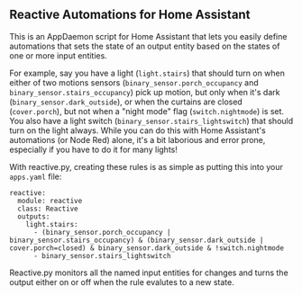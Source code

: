 Reactive Automations for Home Assistant
----------------------------------------

This is an AppDaemon script for Home Assistant that lets you easily define automations that sets the state of an output entity based on the states of one or more input entities.

For example, say you have a light (`light.stairs`) that should turn on when either of two motions sensors (`binary_sensor.porch_occupancy` and `binary_sensor.stairs_occupancy`) pick up motion, but only when it's dark (`binary_sensor.dark_outside`), or when the curtains are closed (`cover.porch`), but not when a "night mode" flag (`switch.nightmode`) is set. You also have a light switch (`binary_sensor.stairs_lightswitch`) that should turn on the light always. While you can do this with Home Assistant's automations (or Node Red) alone, it's a bit laborious and error prone, especially if you have to do it for many lights!

With reactive.py, creating these rules is as simple as putting this into your `apps.yaml` file:

    reactive:
      module: reactive
      class: Reactive
      outputs:
        light.stairs:
          - (binary_sensor.porch_occupancy | binary_sensor.stairs_occupancy) & (binary_sensor.dark_outside | cover.porch=closed) & binary_sensor.dark_outside & !switch.nightmode
          - binary_sensor.stairs_lightswitch


Reactive.py monitors all the named input entities for changes and turns the output either on or off when the rule evalutes to a new state.
